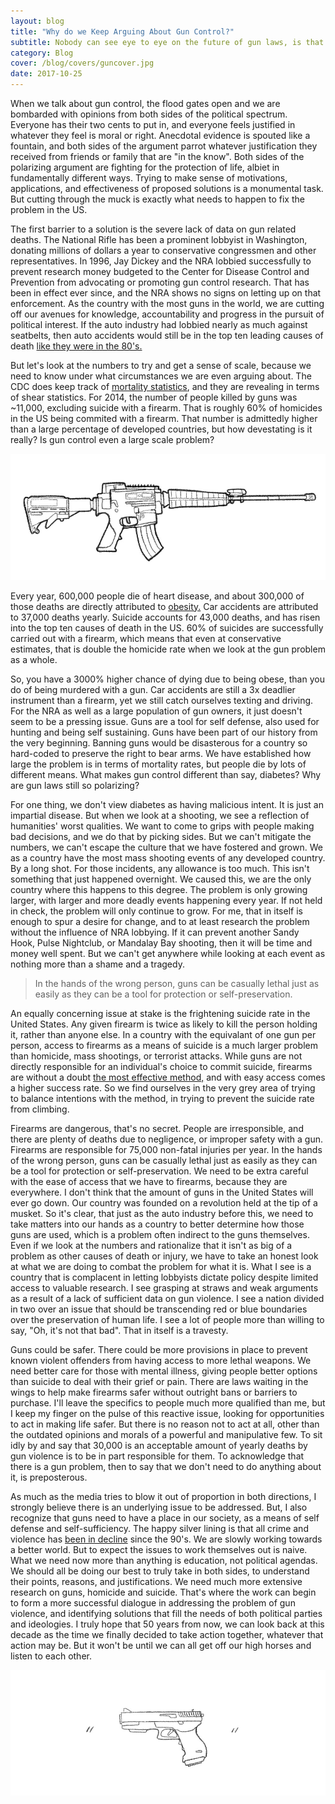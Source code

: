 ```yaml
---
layout: blog
title: "Why do we Keep Arguing About Gun Control?"
subtitle: Nobody can see eye to eye on the future of gun laws, is that a problem?
category: Blog
cover: /blog/covers/guncover.jpg
date: 2017-10-25
---
```

<style> img[src="/blog/covers/guncover.jpg"] {max-width:750px;}</style>

When we talk about gun control, the flood gates open and we are bombarded with opinions from both sides of the political spectrum. Everyone has their two cents to put in, and everyone feels justified in whatever they feel is moral or right. Anecdotal evidence is spouted like a fountain, and both sides of the argument parrot whatever justification they received from friends or family that are "in the know". Both sides of the polarizing argument are fighting for the protection of life, albiet in fundamentally different ways. Trying to make sense of motivations, applications, and effectiveness of proposed solutions is a monumental task. But cutting through the muck is exactly what needs to happen to fix the problem in the US.

The first barrier to a solution is the severe lack of data on gun related deaths. The National Rifle has been a prominent lobbyist in Washington, donating millions of dollars a year to conservative congressmen and other representatives. In 1996, Jay Dickey and the NRA lobbied successfully to prevent research money budgeted to the Center for Disease Control and Prevention from advocating or promoting gun control research. That has been in effect ever since, and the NRA shows no signs on letting up on that enforcement. As the country with the most guns in the world, we are cutting off our avenues for knowledge, accountability and progress in the pursuit of political interest. If the auto industry had lobbied nearly as much against seatbelts, then auto accidents would still be in the top ten leading causes of death [like they were in the 80's.](https://en.wikipedia.org/wiki/List_of_motor_vehicle_deaths_in_U.S._by_year)

But let's look at the numbers to try and get a sense of scale, because we need to know under what circumstances we are even arguing about. The CDC does keep track of [mortality statistics](https://www.cdc.gov/nchs/data/nvsr/nvsr65/nvsr65_04.pdf), and they are revealing in terms of shear statistics. For 2014, the number of people killed by guns was ~11,000, excluding suicide with a firearm. That is roughly 60% of homicides in the US being commited with a firearm. That number is admittedly higher than a large percentage of developed countries, but how devestating is it really? Is gun control even a large scale problem?

<img src="/img/rifle.jpg"/>

Every year, 600,000 people die of heart disease, and about 300,000 of those deaths are directly attributed to [obesity.](https://www.wvdhhr.org/bph/oehp/obesity/mortality.html) Car accidents are attributed to 37,000 deaths yearly. Suicide accounts for 43,000 deaths, and has risen into the top ten causes of death in the US. 60% of suicides are successfully carried out with a firearm, which means that even at conservative estimates, that is double the homicide rate when we look at the gun problem as a whole. 

So, you have a 3000% higher chance of dying due to being obese, than you do of being murdered with a gun. Car accidents are still a 3x deadlier instrument than a firearm, yet we still catch ourselves texting and driving. For the NRA as well as a large population of gun owners, it just doesn't seem to be a pressing issue. Guns are a tool for self defense, also used for hunting and being self sustaining. Guns have been part of our history from the very beginning. Banning guns would be disasterous for a country so hard-coded to preserve the right to bear arms. We have established how large the problem is in terms of mortality rates, but people die by lots of different means. What makes gun control different than say, diabetes? Why are gun laws still so polarizing?

For one thing, we don't view diabetes as having malicious intent. It is just an impartial disease. But when we look at a shooting, we see a reflection of humanities' worst qualities. We want to come to grips with people making bad decisions, and we do that by picking sides. But we can't mitigate the numbers, we can't escape the culture that we have fostered and grown. We as a country have the most mass shooting events of any developed country. By a long shot. For those incidents, any allowance is too much. This isn't something that just happened overnight. We caused this, we are the only country where this happens to this degree. The problem is only growing larger, with larger and more deadly events happening every year. If not held in check, the problem will only continue to grow. For me, that in itself is enough to spur a desire for change, and to at least research the problem without the influence of NRA lobbying. If it can prevent another Sandy Hook, Pulse Nightclub, or Mandalay Bay shooting, then it will be time and money well spent. But we can't get anywhere while looking at each event as nothing more than a shame and a tragedy.

> In the hands of the wrong person, guns can be casually lethal just as easily as they can be a tool for protection or self-preservation.

An equally concerning issue at stake is the frightening suicide rate in the United States. Any given firearm is twice as likely to kill the person holding it, rather than anyone else. In a country with the equivalant of one gun per person, access to firearms as a means of suicide is a much larger problem than homicide, mass shootings, or terrorist attacks. While guns are not directly responsible for an individual's choice to commit suicide, firearms are without a doubt [the most effective method,](https://www.hsph.harvard.edu/means-matter/means-matter/case-fatality/) and with easy access comes a higher success rate. So we find ourselves in the very grey area of trying to balance intentions with the method, in trying to prevent the suicide rate from climbing.

Firearms are dangerous, that's no secret. People are irresponsible, and there are plenty of deaths due to negligence, or improper safety with a gun. Firearms are responsible for 75,000 non-fatal injuries per year. In the hands of the wrong person, guns can be casually lethal just as easily as they can be a tool for protection or self-preservation. We need to be extra careful with the ease of access that we have to firearms, because they are everywhere. I don't think that the amount of guns in the United States will ever go down. Our country was founded on a revolution held at the tip of a musket. So it's clear, that just as the auto industry before this, we need to take matters into our hands as a country to better determine how those guns are used, which is a problem often indirect to the guns themselves. Even if we look at the numbers and rationalize that it isn't as big of a problem as other causes of death or injury, we have to take an honest look at what we are doing to combat the problem for what it is. What I see is a country that is complacent in letting lobbyists dictate policy despite limited access to valuable research. I see grasping at straws and weak arguments as a result of a lack of sufficient data on gun violence. I see a nation divided in two over an issue that should be transcending red or blue boundaries over the preservation of human life. I see a lot of people more than willing to say, "Oh, it's not that bad". That in itself is a travesty.

Guns could be safer. There could be more provisions in place to prevent known violent offenders from having access to more lethal weapons. We need better care for those with mental illness, giving people better options than suicide to deal with their grief or pain. There are laws waiting in the wings to help make firearms safer without outright bans or barriers to purchase. I'll leave the specifics to people much more qualified than me, but I keep my finger on the pulse of this reactive issue, looking for opportunities to act in making life safer. But there is no reason not to act at all, other than the outdated opinions and morals of a powerful and manipulative few. To sit idly by and say that 30,000 is an acceptable amount of yearly deaths by gun violence is to be in part responsible for them. To acknowledge that there is a gun problem, then to say that we don't need to do anything about it, is preposterous.

As much as the media tries to blow it out of proportion in both directions, I strongly believe there is an underlying issue to be addressed. But, I also recognize that guns need to have a place in our society, as a means of self defense and self-sufficiency. The happy silver lining is that all crime and violence has [been in decline](https://www.vox.com/policy-and-politics/2017/10/2/16399418/us-gun-violence-statistics-maps-charts) since the 90's. We are slowly working towards a better world. But to expect the issues to work themselves out is naive. What we need now more than anything is education, not political agendas. We should all be doing our best to truly take in both sides, to understand their points, reasons, and justifications. We need much more extensive research on guns, homicide and suicide. That's where the work can begin to form a more successful dialogue in addressing the problem of gun violence, and identifying solutions that fill the needs of both political parties and ideologies. I truly hope that 50 years from now, we can look back at this decade as the time we finally decided to take action together, whatever that action may be. But it won't be until we can all get off our high horses and listen to each other.

<img src="/img/gun.jpg"/>

